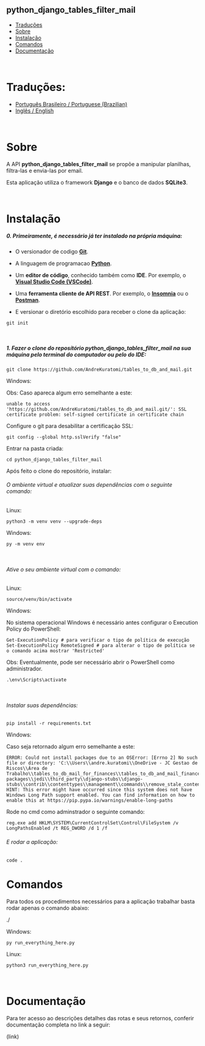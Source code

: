 ## python_django_tables_filter_mail

- [Traduções](#traduções)
- [Sobre](#sobre)
- [Instalação](#instalação)
- [Comandos](#Comandos)
- [Documentação](#documentação)

<br>

# Traduções:
- [Português Brasileiro / Portuguese (Brazilian)](/README_Languages/README.pt-br.md)
- [Inglês / English](/README_Languages/README.en.md)
<br>

# Sobre

<p>A API <b>python_django_tables_filter_mail</b> se propõe a manipular planilhas, filtra-las e envia-las por email.

Esta aplicação utiliza o framework <b>Django</b> e o banco de dados <b>SQLite3</b>.</p>
<br>

# Instalação

<h5>0. Primeiramente, é necessário já ter instalado na própria máquina:</h5>

- O versionador de codigo <b>[Git](https://git-scm.com/downloads)</b>.

- A linguagem de programacao <b>[Python](https://www.python.org/downloads/)</b>.

- Um <b>editor de código</b>, conhecido também como <b>IDE</b>. Por exemplo, o <b>[Visual Studio Code (VSCode)](https://code.visualstudio.com/)</b>.

- Uma <b>ferramenta cliente de API REST</b>. Por exemplo, o <b>[Insomnia](https://insomnia.rest/download)</b> ou o <b>[Postman](https://www.postman.com/product/rest-client/)</b>.

- <p> E versionar o diretório escolhido para receber o clone da aplicação:</p>

```
git init
```

<br>
<h5>1. Fazer o clone do reposítório <span>python_django_tables_filter_mail</span> na sua máquina pelo terminal do computador ou pelo do IDE:</h5>

```
git clone https://github.com/AndreKuratomi/tables_to_db_and_mail.git
```

Windows:

Obs: Caso apareca algum erro semelhante a este: 

```
unable to access 'https://github.com/AndreKuratomi/tables_to_db_and_mail.git/': SSL certificate problem: self-signed certificate in certificate chain
```

Configure o git para desabilitar a certificação SSL:

```
git config --global http.sslVerify "false"
```

<p>Entrar na pasta criada:</p>

```
cd python_django_tables_filter_mail
```

Após feito o clone do repositório, instalar:

<h6>O ambiente virtual e atualizar suas dependências com o seguinte comando:</h6>

Linux:
```
python3 -m venv venv --upgrade-deps
```

Windows:
```
py -m venv env
```
<br>
<h6>Ative o seu ambiente virtual com o comando:</h6>

Linux:
```
source/venv/bin/activate
```

Windows:

No sistema operacional Windows é necessário antes configurar o Execution Policy do PowerShell:

```
Get-ExecutionPolicy # para verificar o tipo de política de execução
Set-ExecutionPolicy RemoteSigned # para alterar o tipo de política se o comando acima mostrar 'Restricted'
```
Obs: Eventualmente, pode ser necessário abrir o PowerShell como administrador.

```
.\env\Scripts\activate
```
<br>
<h6>Instalar suas dependências:</h6>

```
pip install -r requirements.txt
```

Windows:

Caso seja retornado algum erro semelhante a este:

```
ERROR: Could not install packages due to an OSError: [Errno 2] No such file or directory: 'C:\\Users\\andre.kuratomi\\OneDrive - JC Gestao de Riscos\\Área de Trabalho\\tables_to_db_mail_for_finances\\tables_to_db_and_mail_finances\\env\\Lib\\site-packages\\jedi\\third_party\\django-stubs\\django-stubs\\contrib\\contenttypes\\management\\commands\\remove_stale_contenttypes.pyi'
HINT: This error might have occurred since this system does not have Windows Long Path support enabled. You can find information on how to enable this at https://pip.pypa.io/warnings/enable-long-paths
```

Rode no cmd como adminstrador o seguinte comando:

```
reg.exe add HKLM\SYSTEM\CurrentControlSet\Control\FileSystem /v LongPathsEnabled /t REG_DWORD /d 1 /f
```

<h6>E rodar a aplicação:</h6>

```
code .
```

# Comandos

Para todos os procedimentos necessários para a aplicação trabalhar basta rodar apenas o comando abaixo:

./

Windows:
```
py run_everything_here.py
```

Linux:
```
python3 run_everything_here.py
```

<br>

# Documentação

Para ter acesso ao descrições detalhes das rotas e seus retornos, conferir documentação completa no link a seguir:

(link)

